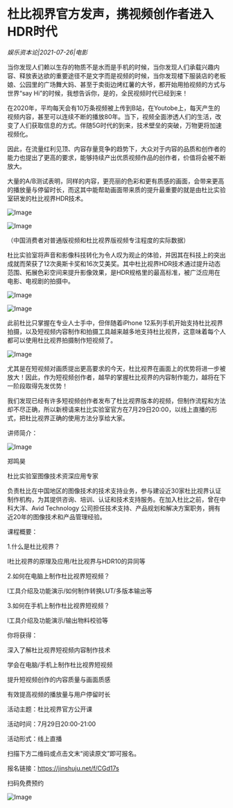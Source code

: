 # 杜比视界官方发声，携视频创作者进入HDR时代

*娱乐资本论|2021-07-26|电影*

当你发现人们赖以生存的物质不是水而是手机的时候，当你发现人们承载兴趣内容、释放表达欲的重要途径不是文字而是视频的时候，当你发现楼下服装店的老板娘、公园里的广场舞大妈、甚至于卖街边烤红薯的大爷，都开始用拍视频的方式与世界“say Hi”的时候，我想告诉你，是的，全民视频时代已经到来！

在2020年，平均每天会有10万条视频被上传到B站，在Youtobe上，每天产生的视频内容，甚至可以连续不断的播放80年。当下，视频全面渗透人们的生活，改变了人们获取信息的方式。伴随5G时代的到来，技术壁垒的突破，万物更将加速视频化。

因此，在流量红利见顶、内容存量竞争的趋势下，大众对于内容的品质和创作者的能力也提出了更高的要求，能够持续产出优质视频作品的创作者，价值将会被不断放大。

大量的A/B测试表明，同样的内容，更亮丽的色彩和更有质感的画面，会带来更高的播放量与停留时长，而这其中能帮助画面带来质的提升最重要的就是由杜比实验室研发的杜比视界HDR技术。

![Image](http://static.ylzbl.com/uploads/ueditor/php/upload/image/20210726/1627285272766948.png)

![Image](http://static.ylzbl.com/uploads/ueditor/php/upload/image/20210726/1627285260538227.png)

（中国消费者对普通版视频和杜比视界版视频专注程度的实际数据）

杜比实验室将声音和影像科技转化为令人叹为观止的体验，并因其在科技上的突出成就而荣获了12次奥斯卡奖和16次艾美奖。其中杜比视界HDR技术通过提升动态范围、拓展色彩空间来提升影像效果，是HDR规格里的最高标准，被广泛应用在电影、电视剧的拍摄中。

![Image](http://static.ylzbl.com/uploads/ueditor/php/upload/image/20210726/1627285288725754.png)

![Image](http://static.ylzbl.com/uploads/ueditor/php/upload/image/20210726/1627285299744918.png)

此前杜比只掌握在专业人士手中，但伴随着iPhone 12系列手机开始支持杜比视界拍摄，以及短视频内容制作和拍摄工具越来越多地支持杜比视界，这意味着每个人都可以使用杜比视界拍摄制作短视频了。

![Image](http://static.ylzbl.com/uploads/ueditor/php/upload/image/20210726/1627285341872424.png)

尤其是在短视频对画质提出更高要求的今天，杜比视界在画面上的优势将进一步被放大！因此，作为短视频创作者，越早的掌握杜比视界的内容制作能力，越将在下一阶段取得先发优势！

我们发现已经有许多短视频创作者发布了杜比视界版本的视频，但制作流程和方法却不尽正确，所以新榜请来杜比实验室官方在7月29日20:00，以线上直播的形式，把杜比视界正确的使用方法分享给大家。

讲师简介：

![Image](http://static.ylzbl.com/uploads/ueditor/php/upload/image/20210726/1627285361275472.png)

郑鸣昊

杜比实验室图像技术资深应用专家

负责杜比在中国地区的图像技术的技术支持业务，参与建设近30家杜比视界认证制作机构，为其提供咨询、培训、认证和技术支持服务。在加入杜比之前，曾在中科大洋、Avid Technology 公司担任技术支持、产品规划和解决方案职务，拥有近20年的图像技术和产品管理经验。

课程概要：

1.什么是杜比视界？

l杜比视界的原理及应用/杜比视界与HDR10的异同等

2.如何在电脑上制作杜比视界短视频？

l工具介绍及功能演示/如何制作转换LUT/多版本输出等

3.如何在手机上制作杜比视界短视频？

l工具介绍及功能演示/输出物料校验等

你将获得：

深入了解杜比视界短视频内容制作技术

学会在电脑/手机上制作杜比视界短视频

提升短视频创作的内容质量与画面质感

有效提高视频的播放量与用户停留时长

活动主题：杜比视界官方公开课

活动时间：7月29日20:00-21:00

活动形式：线上直播

扫描下方二维码或点击文末“阅读原文”即可报名。

报名链接：https://jinshuju.net/f/CGd17s

扫码免费预约

![Image](http://static.ylzbl.com/uploads/ueditor/php/upload/image/20210726/1627285378935107.png)

